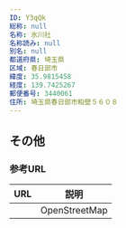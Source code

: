 ```yaml
---
ID: Y3qQk
総称: null
名称: 氷川社
名称読み: null
別名: null
都道府県: 埼玉県
区域: 春日部市
緯度: 35.9815458
経度: 139.7425267
郵便番号: 3440061
住所: 埼玉県春日部市粕壁５６０８
---
```


## その他

### 参考URL

| URL | 説明          |
| --- | ------------- |
|     | OpenStreetMap |
